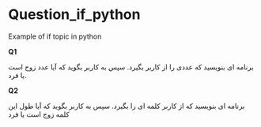 # Question_if_python
Example of if topic in python

**Q1**

برنامه ای بنویسید که عددی را از کاربر بگیرد. سپس به کاربر بگوید که آیا عدد زوج است یا فرد.

**Q2**

برنامه ای بنویسید که از کاربر کلمه ای را بگیرد. سپس به کاربر بگوید که آیا طول این کلمه زوج
است یا فرد
